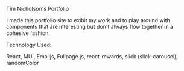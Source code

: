 Tim Nicholson's Portfolio

I made this portfolio site to exibit my work and to play around with components that are interesting but don't always flow together in a cohesive fashion.

Technology Used:

React, MUI, Emailjs, Fullpage.js, react-rewards, slick (slick-carousel), randomColor
